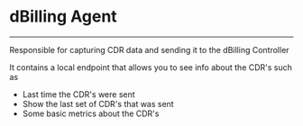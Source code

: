 # dBilling Agent
---
Responsible for capturing CDR data and sending it to the dBilling Controller


It contains a local endpoint that allows you to see info about the CDR's such as

- Last time the CDR's were sent
- Show the last set of CDR's that was sent
- Some basic metrics about the CDR's
